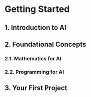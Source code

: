 # Getting Started

## 1. Introduction to AI

## 2. Foundational Concepts

### 2.1. Mathematics for AI

### 2.2. Programming for AI

## 3. Your First Project
